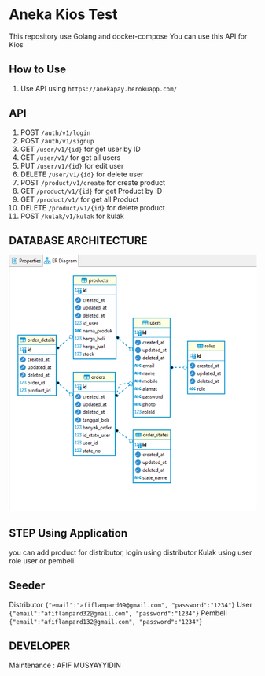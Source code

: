 # Aneka Kios Test

This repository use Golang and docker-compose
You can use this API for Kios

## How to Use
1. Use API using `https://anekapay.herokuapp.com/`

## API
1. POST `/auth/v1/login`
2. POST `/auth/v1/signup`
3. GET `/user/v1/{id}` for get user by ID
4. GET `/user/v1/` for get all users
5. PUT `/user/v1/{id}` for edit user
6. DELETE `/user/v1/{id}` for delete user
7. POST `/product/v1/create` for create product
8. GET `/product/v1/{id}` for get Product by ID
9. GET `/product/v1/` for get all Product
10. DELETE `/product/v1/{id}` for delete product
11. POST `/kulak/v1/kulak` for kulak

## DATABASE ARCHITECTURE
![Screenshot](AnekaKios.PNG)

## STEP Using Application
you can add product for distributor, login using distributor
Kulak using user role user or pembeli

## Seeder
Distributor `{"email":"afiflampard09@gmail.com", "password":"1234"}`
User `{"email":"afiflampard32@gmail.com", "password":"1234"}`
Pembeli `{"email":"afiflampard132@gmail.com", "password":"1234"}`

## DEVELOPER
Maintenance : AFIF MUSYAYYIDIN
